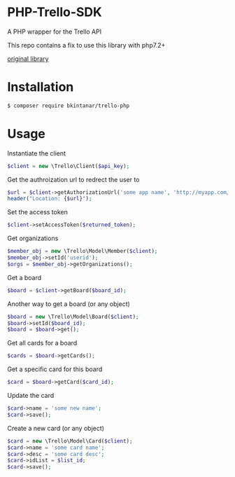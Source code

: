 # PHP-Trello-SDK

A PHP wrapper for the Trello API

This repo contains a fix to use this library with php7.2+

[original library](https://github.com/ashwinks/Trello-API-PHP-Wrapper)

# Installation

```bash
$ composer require bkintanar/trello-php
```

# Usage

Instantiate the client

```php
$client = new \Trello\Client($api_key);
```

Get the authroization url to redrect the user to

```php
$url = $client->getAuthorizationUrl('some app name', 'http://myapp.com/returnurl'));
header("Location: {$url}");
```

Set the access token

```php
$client->setAccessToken($returned_token);
```

Get organizations

```php
$member_obj = new \Trello\Model\Member($client);
$member_obj->setId('userid');
$orgs = $member_obj->getOrganizations();
```

Get a board

```php
$board = $client->getBoard($board_id);
```

Another way to get a board (or any object)

```php
$board = new \Trello\Model\Board($client);
$board->setId($board_id);
$board = $board->get();
```

Get all cards for a board

```php
$cards = $board->getCards();
```

Get a specific card for this board

```php
$card = $board->getCard($card_id);
```

Update the card

```php
$card->name = 'some new name';
$card->save();
```

Create a new card (or any object)

```php
$card = new \Trello\Model\Card($client);
$card->name = 'some card name';
$card->desc = 'some card desc';
$card->idList = $list_id;
$card->save();
```
